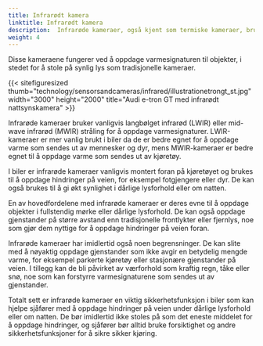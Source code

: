 ```yaml
---
title: Infrarødt kamera
linktitle: Infrarødt kamera
description:  Infrarøde kameraer, også kjent som termiske kameraer, brukes i noen biler til ulike formål som nattsyn, fotgjengerdeteksjon og dyredeteksjon.
weight: 4
---
```

<!-- markdownlint-disable MD033 -->
Disse kameraene fungerer ved å oppdage varmesignaturen til objekter, i stedet for å stole på synlig lys som tradisjonelle kameraer.

{{< sitefiguresized thumb="technology/sensorsandcameras/infrared/illustrationetrongt_st.jpg" width="3000" height="2000" title="Audi e-tron GT med infrarødt nattsynskamera" >}}

Infrarøde kameraer bruker vanligvis langbølget infrarød (LWIR) eller mid-wave infrarød (MWIR) stråling for å oppdage varmesignaturer. LWIR-kameraer er mer vanlig brukt i biler da de er bedre egnet for å oppdage varme som sendes ut av mennesker og dyr, mens MWIR-kameraer er bedre egnet til å oppdage varme som sendes ut av kjøretøy.

I biler er infrarøde kameraer vanligvis montert foran på kjøretøyet og brukes til å oppdage hindringer på veien, for eksempel fotgjengere eller dyr. De kan også brukes til å gi økt synlighet i dårlige lysforhold eller om natten.

En av hovedfordelene med infrarøde kameraer er deres evne til å oppdage objekter i fullstendig mørke eller dårlige lysforhold. De kan også oppdage gjenstander på større avstand enn tradisjonelle frontlykter eller fjernlys, noe som gjør dem nyttige for å oppdage hindringer på veien foran.

Infrarøde kameraer har imidlertid også noen begrensninger. De kan slite med å nøyaktig oppdage gjenstander som ikke avgir en betydelig mengde varme, for eksempel parkerte kjøretøy eller stasjonære gjenstander på veien. I tillegg kan de bli påvirket av værforhold som kraftig regn, tåke eller snø, noe som kan forstyrre varmesignaturene som sendes ut av gjenstander.

Totalt sett er infrarøde kameraer en viktig sikkerhetsfunksjon i biler som kan hjelpe sjåfører med å oppdage hindringer på veien under dårlige lysforhold eller om natten. De bør imidlertid ikke stoles på som det eneste middelet for å oppdage hindringer, og sjåfører bør alltid bruke forsiktighet og andre sikkerhetsfunksjoner for å sikre sikker kjøring.